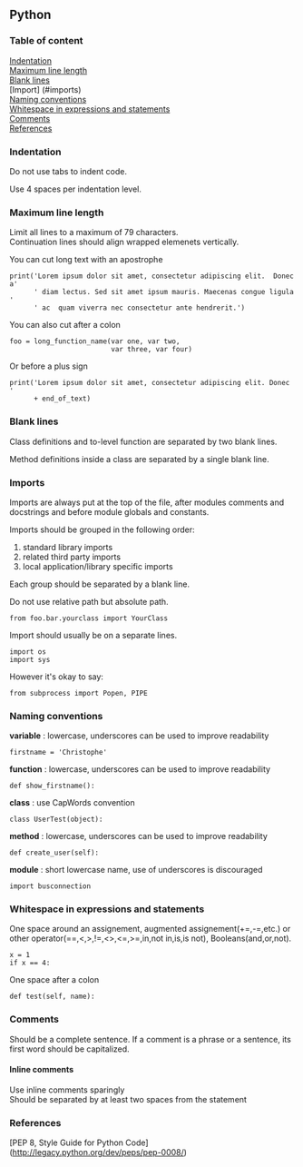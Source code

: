 ## Python

### Table of content

[Indentation](#indentation)  
[Maximum line length](#maximum-line-length)  
[Blank lines](#blank-lines)  
[Import] (#imports)  
[Naming conventions](#naming-conventions)  
[Whitespace in expressions and statements](#whitespace-in-expressions-and-statements)  
[Comments](#comments)  
[References](#references)

### Indentation

Do not use tabs to indent code.

Use 4 spaces per indentation level.  

### Maximum line length

Limit all lines to a maximum of 79 characters.  
Continuation lines should align wrapped elemenets vertically.

You can cut long text with an apostrophe
```
print('Lorem ipsum dolor sit amet, consectetur adipiscing elit.  Donec a'  
      ' diam lectus. Sed sit amet ipsum mauris. Maecenas congue ligula '
      ' ac  quam viverra nec consectetur ante hendrerit.')
```

You can also cut after a colon
```
foo = long_function_name(var one, var two,
                         var three, var four)
```

Or before a plus sign
```
print('Lorem ipsum dolor sit amet, consectetur adipiscing elit. Donec '
      + end_of_text)
```

### Blank lines

Class definitions and to-level function are separated by two blank lines.  

Method definitions inside a class are separated by a single blank line.  

### Imports

Imports are always put at the top of the file, after modules comments and docstrings and before module globals and constants.  

Imports should be grouped in the following order:  
1. standard library imports  
2. related third party imports  
3. local application/library specific imports  

Each group should be separated by a blank line.  

Do not use relative path but absolute path.   
```
from foo.bar.yourclass import YourClass
```

Import should usually be on a separate lines.  
```
import os
import sys
```

However it's okay to say:
```
from subprocess import Popen, PIPE
```

### Naming conventions

**variable** : lowercase, underscores can be used to improve readability  
```
firstname = 'Christophe'
```
**function** : lowercase, underscores can be used to improve readability  
```
def show_firstname():
```
**class** : use CapWords convention  
```
class UserTest(object):
```
**method** : lowercase, underscores can be used to improve readability  
```
def create_user(self):
```
**module** : short lowercase name, use of underscores is discouraged  
```
import busconnection 
```
### Whitespace in expressions and statements


One space around an assignement, augmented assignement(+=,-=,etc.) or other operator(==,<,>,!=,<>,<=,>=,in,not in,is,is not), Booleans(and,or,not).  
```
x = 1
if x == 4:
```

One space after a colon
```
def test(self, name):
```

### Comments

Should be a complete sentence. If a comment is a phrase or a sentence, its first word should be capitalized.

#### Inline comments

Use inline comments sparingly  
Should be separated by at least two spaces from the statement  

### References

[PEP 8, Style Guide for Python Code] (http://legacy.python.org/dev/peps/pep-0008/) 




